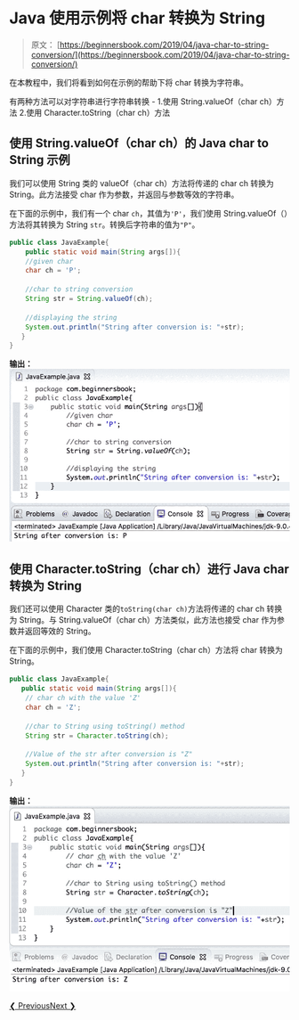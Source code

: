 # Java 使用示例将 char 转换为 String

> 原文： [https://beginnersbook.com/2019/04/java-char-to-string-conversion/](https://beginnersbook.com/2019/04/java-char-to-string-conversion/)

在本教程中，我们将看到如何在示例的帮助下将 char 转换为字符串。

有两种方法可以对字符串进行字符串转换 -
1.使用 String.valueOf（char ch）方法
2.使用 Character.toString（char ch）方法

## 使用 String.valueOf（char ch）的 Java char to String 示例

我们可以使用 String 类的 valueOf（char ch）方法将传递的 char ch 转换为 String。此方法接受 char 作为参数，并返回与参数等效的字符串。

在下面的示例中，我们有一个 char `ch`，其值为`'P'`，我们使用 String.valueOf（）方法将其转换为 String `str`。转换后字符串的值为`"P"`。

```java
public class JavaExample{  
    public static void main(String args[]){  
	//given char
	char ch = 'P';

	//char to string conversion
	String str = String.valueOf(ch);  

	//displaying the string
	System.out.println("String after conversion is: "+str);    
   }
}
```

**输出：**
![Java char to String conversion example](img/1e9fcb3b04da40486277031ddc821f68.jpg)

## 使用 Character.toString（char ch）进行 Java char 转换为 String

我们还可以使用 Character 类的`toString(char ch)`方法将传递的 char ch 转换为 String。与 String.valueOf（char ch）方法类似，此方法也接受 char 作为参数并返回等效的 String。

在下面的示例中，我们使用 Character.toString（char ch）方法将 char 转换为 String。

```java
public class JavaExample{  
   public static void main(String args[]){  
	// char ch with the value 'Z'
	char ch = 'Z';

	//char to String using toString() method
	String str = Character.toString(ch);  

	//Value of the str after conversion is "Z"
	System.out.println("String after conversion is: "+str);    
   }
}
```

**输出：**
![Java convert char to String example](img/718a565df403838979a3e5780423d9f3.jpg)

[❮ Previous](https://beginnersbook.com/2019/04/java-long-to-int-conversion/)[Next ❯](https://beginnersbook.com/2019/04/java-char-to-int-conversion/)